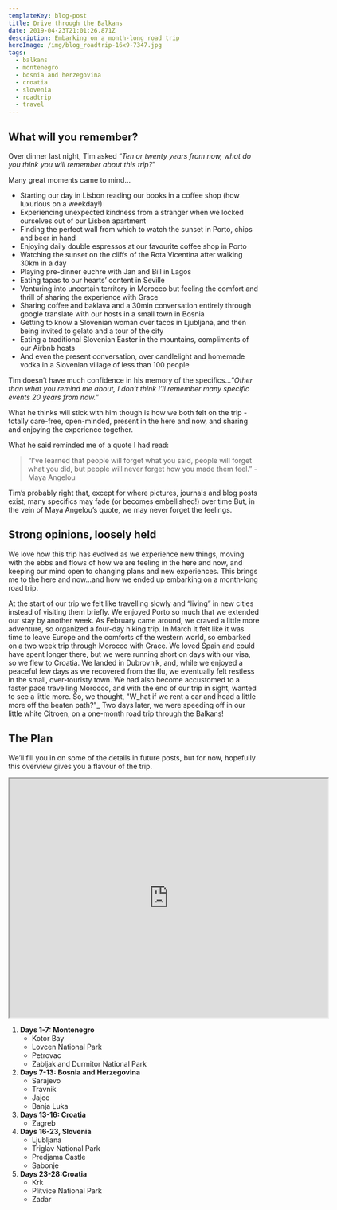 ```yaml
---
templateKey: blog-post
title: Drive through the Balkans
date: 2019-04-23T21:01:26.871Z
description: Embarking on a month-long road trip
heroImage: /img/blog_roadtrip-16x9-7347.jpg
tags:
  - balkans
  - montenegro
  - bosnia and herzegovina
  - croatia
  - slovenia
  - roadtrip
  - travel
---
```

## What will you remember?

Over dinner last night, Tim asked “_Ten or twenty years from now, what do you think you will remember about this trip?_”

Many great moments came to mind…

* Starting our day in Lisbon reading our books in a coffee shop (how luxurious on a weekday!)
* Experiencing unexpected kindness from a stranger when we locked ourselves out of our Lisbon apartment 
* Finding the perfect wall from which to watch the sunset in Porto, chips and beer in hand
* Enjoying daily double espressos at our favourite coffee shop in Porto 
* Watching the sunset on the cliffs of the Rota Vicentina after walking  30km in a day
* Playing pre-dinner euchre with Jan and Bill in Lagos 
* Eating tapas to our hearts’ content in Seville
* Venturing into uncertain territory in Morocco but feeling the comfort and thrill of sharing the experience with Grace
* Sharing coffee and baklava and a 30min conversation entirely through google translate with our hosts in a small town in Bosnia
* Getting to know a Slovenian woman over tacos in Ljubljana, and then being invited to gelato and a tour of the city
* Eating a traditional Slovenian Easter in the mountains, compliments of our Airbnb hosts
* And even the present conversation, over candlelight and homemade vodka in a Slovenian village of less than 100 people

Tim doesn’t have much confidence in his memory of the specifics...“_Other than what you remind me about, I don’t think I’ll remember many specific events 20 years from now._”

What he thinks will stick with him though is how we both felt on the trip - totally care-free, open-minded, present in the here and now, and sharing and enjoying the experience together.

What he said reminded me of a quote I had read:

> “I've learned that people will forget what you said, people will forget what you did, but people will never forget how you made them feel.” - Maya Angelou 

Tim’s probably right that, except for where pictures, journals and blog posts exist, many specifics may fade (or becomes embellished!) over time But, in the vein of Maya Angelou’s quote, we may never forget the feelings.

## Strong opinions, loosely held

We love how this trip has evolved as we experience new things, moving with the ebbs and flows of how we are feeling in the here and now, and keeping our mind open to changing plans and new experiences. This brings me to the here and now...and how we ended up embarking on a month-long road trip. 

At the start of our trip we felt like travelling slowly and “living” in new cities instead of visiting them briefly. We enjoyed Porto so much that we extended our stay by another week. As  February came around, we craved a little more adventure, so organized a four-day hiking trip. In March it felt like it was time to leave Europe and the comforts of the western world, so embarked on a two week trip through Morocco with Grace. We loved Spain and could have spent longer there, but we were running short on days with our visa, so we flew to Croatia. We landed in Dubrovnik, and, while we enjoyed a peaceful few days as we recovered from the flu, we eventually felt restless in the small, over-touristy town. We had also become accustomed to a faster pace travelling Morocco, and with the end of our trip in sight, wanted to see a little more. So, we thought, "W_hat if we rent a car and head a little more off the beaten path?"_ Two days later, we were speeding off in our little white Citroen, on a one-month road trip through the Balkans!

## The Plan

We’ll fill you in on some of the details in future posts, but for now, hopefully this overview gives you a flavour of the trip.

<iframe src="https://www.google.com/maps/d/embed?mid=1wrbDQd3fuWRsEXLTHKSiK0dEUU6UBNwN" width="640" height="480"></iframe>

1. **Days 1-7: Montenegro**
   * Kotor Bay
   * Lovcen National Park
   * Petrovac
   * Zabljak and Durmitor National Park
2. **Days 7-13: Bosnia and Herzegovina**
   * Sarajevo
   * Travnik
   * Jajce
   * Banja Luka
3. **Days 13-16: Croatia**
   * Zagreb
4. **Days 16-23, Slovenia**
   * Ljubljana
   * Triglav National Park
   * Predjama Castle
   * Sabonje
5. **Days 23-28:Croatia**
   * Krk
   * Plitvice National Park
   * Zadar
